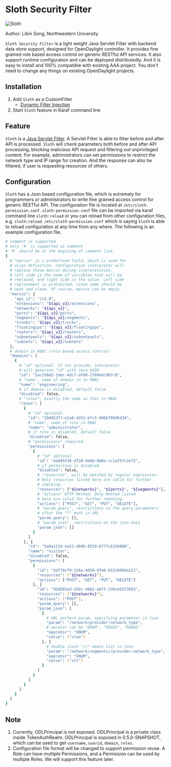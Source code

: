 # Sloth Security Filter

![Sloth](http://kids.nationalgeographic.com/content/dam/kids/photos/animals/Mammals/Q-Z/sloth-beach-upside-down.jpg.adapt.945.1.jpg)

Author: Libin Song, Northwestern University

`Sloth Security Filter` is a light weight Java Servlet Filter with backend data store support, designed for OpenDaylight controller. It provides fine grained role based access control on generic RESTful API services. It also support runtime configuration and can be deployed distributedly. And it is easy to install and 100% compatible with existing AAA project. You don't need to change any things on existing OpenDaylight projects.

## Installation

1. Add `Sloth` as a CustomFilter
	* [Dynamic Filter Injection](https://wiki.opendaylight.org/view/AAA:DynamicFilterFramework)
2. Start `Sloth` feature in Karaf command line

## Feature

`Sloth` is a [Java Servlet Filter](https://docs.oracle.com/cd/B14099_19/web.1012/b14017/filters.htm). A Servlet Filter is able to filter before and after API is processed. `Sloth` will check parameters both before and after API processing, blocking malicious API request and filtering out unprivileged content. For example, administrators can set permissions to restrict the network type and IP range for creation. And the response can also be filtered, if user is requesting resources of others.


## Configuration

`Sloth` has a Json based configuration file, which is extremely for programmers or administrators to write fine grained access control for generic RESTful API. The configuration file is located at `/etc/sloth-permission.conf`. `sloth-permission.conf` file can be imported via karaf command line `sloth:reload` or you can reload from other configuration files, e.g. `sloth:reload /etc/sloth-permission.conf` which is saying `Sloth` is able to reload configuration at any time from any where. The following is an example configuration file.

```bash
# comment is supported
# only '#' is supported as comment
# '#' should be at the begining of comment line
{
  # "marcos" is a predefined field, which is used for
  # alias definition. Configuration interpretor will
  # replace those marcos during interpretation.
  # left side is the name of variables that will be
  # replaced, and right side is the value. Left side
  # replacement is prohibited, since name should be
  # neat and clean. Of course, marcos can be empty.
  "marcos": {
    "api_v2": "/v2.0",
    "extensions": "${api_v2}/extensions",
    "networks": "${api_v2}",
    "ports": "${api_v2}/ports",
    "segments": "${api_v2}/segments",
    "trunks": "${api_v2}/trucks",
    "floatingips": "${api_v2}/floatingips",
    "routers": "${api_v2}/routers",
    "subnetpools": "${api_v2}/subnetpools",
    "subnets": "${api_v2}/subnets"
  },
  # domain in RBAC (role based access control)
  "domains": [
    {
      # "id" optional. If not provide, interpretor
      # will generate "id" with Java UUID
      "id": "2ac336d2-1ebc-4dc7-af68-2789e6c9b7c0",
      # "name", name of domain in in RBAC
      "name": "engineering",
      # if domain is disabled, default false
      "disabled": false,
      # "roles", exactly the same as that in RBAC
      "roles": [
        {
          # "id" oprional.
          "id": "29d953f7-e1a8-4251-bfc5-006b799d5d34",
          # "name", name of role in RBAC
          "name": "administrator",
          # if role is disabled, default false
          "disabled": false,
          # "permissions" required.
          "permissions": [
            {
              # "id" optional
              "id": "ea945536-df20-4e0d-840a-cc1a757c2e72",
              # if permission is disabled
              "disabled": false,
              # "resources", will be matched by regular expression.
              # Only resources listed here are valid for further
              # checking.
              "resources": ["${networks}", "${ports}", "${segments}"],
              # "actions" HTTP Method. Only Method listed
              # here are valid for further checking.
              "actions": ["POST", "GET", "PUT", "DELETE"],
              # "param_query", restrictions on the query parameters
              # after the "?" mark in URL
              "param_query": [],
              # "param_json", restrictions on the json data
              "param_json": []
            }
          ]
        }, {
          "id": "5a9a123d-ea53-484b-8529-877fc8156908",
          "name": "visitor",
          "disabled": false,
          "permissions": [
            {
              "id": "2df79cf9-226a-4858-9fe0-b5319094a121",
              "resources": ["${networks}"],
              "actions": ["POST", "GET", "PUT", "DELETE"]
            }, {
              "id": "93d581ed-55bc-49b2-a0ff-230ce5573993",
              "resources": ["${networks}"],
              "actions": ["POST"],
              "param_query": [],
              "param_json": [
                {
                  # URL pattern param, specifying parameter in Json
                  "param": "/network/provider:network_type",
                  # oerator can be "ENUM", "REGEX", "RANGE"
                  "operator": "ENUM",
                  "value": ["vlan"]
                }, {
                  # double slash "//" means list in Json
                  "param": "/network/segments//provider:network_type",
                  "operator": "ENUM",
                  "value": ["stt"]
                }
              ]
            }
          ]
        }
      ]
    }
  ]
}
```

## Note

1. Currently, ODLPrincipal is not exposed. ODLPrincipal is a private class inside TokenAuthRealm. ODLPrincipal is exposed in 0.5.0-SNAPSHOT, which can be used to get `username`, `userid`, `domain`, `roles`.
2. Configuration file format will be changed to support permission reuse. A Role can have multiple Permissions, and a Permission can be used by multiple Roles. We will support this feature later.